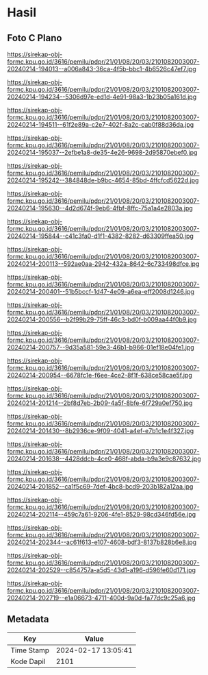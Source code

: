 # Hasil

## Foto C Plano

https://sirekap-obj-formc.kpu.go.id/3616/pemilu/pdpr/21/01/08/20/03/2101082003007-20240214-194013--a006a843-36ca-4f5b-bbc1-4b6526c47ef7.jpg

https://sirekap-obj-formc.kpu.go.id/3616/pemilu/pdpr/21/01/08/20/03/2101082003007-20240214-194234--5306d97e-ed1d-4e91-98a3-1b23b05a161d.jpg

https://sirekap-obj-formc.kpu.go.id/3616/pemilu/pdpr/21/01/08/20/03/2101082003007-20240214-194511--61f2e89a-c2e7-402f-8a2c-cab0f88d36da.jpg

https://sirekap-obj-formc.kpu.go.id/3616/pemilu/pdpr/21/01/08/20/03/2101082003007-20240214-195037--2efbe1a8-de35-4e26-9698-2d95870ebef0.jpg

https://sirekap-obj-formc.kpu.go.id/3616/pemilu/pdpr/21/01/08/20/03/2101082003007-20240214-195242--384848de-b9bc-4654-85bd-4ffcfcd5622d.jpg

https://sirekap-obj-formc.kpu.go.id/3616/pemilu/pdpr/21/01/08/20/03/2101082003007-20240214-195630--4d2d674f-9eb6-4fbf-8ffc-75a1a4e2803a.jpg

https://sirekap-obj-formc.kpu.go.id/3616/pemilu/pdpr/21/01/08/20/03/2101082003007-20240214-195844--c41c3fa0-d1f1-4382-8282-d63309ffea50.jpg

https://sirekap-obj-formc.kpu.go.id/3616/pemilu/pdpr/21/01/08/20/03/2101082003007-20240214-200113--592ae0aa-2942-432a-8642-6c733498dfce.jpg

https://sirekap-obj-formc.kpu.go.id/3616/pemilu/pdpr/21/01/08/20/03/2101082003007-20240214-200401--51b5bccf-1d47-4e09-a6ea-eff2008d1246.jpg

https://sirekap-obj-formc.kpu.go.id/3616/pemilu/pdpr/21/01/08/20/03/2101082003007-20240214-200556--b2f99b29-75ff-46c3-bd0f-b009aa44f0b9.jpg

https://sirekap-obj-formc.kpu.go.id/3616/pemilu/pdpr/21/01/08/20/03/2101082003007-20240214-200757--9d35a581-59e3-46b1-b966-01ef18e04fe1.jpg

https://sirekap-obj-formc.kpu.go.id/3616/pemilu/pdpr/21/01/08/20/03/2101082003007-20240214-200954--6678fc1e-f6ee-4ce2-8f1f-638ce58cae5f.jpg

https://sirekap-obj-formc.kpu.go.id/3616/pemilu/pdpr/21/01/08/20/03/2101082003007-20240214-201214--2bf8d7eb-2b09-4a5f-8bfe-6f729a0ef750.jpg

https://sirekap-obj-formc.kpu.go.id/3616/pemilu/pdpr/21/01/08/20/03/2101082003007-20240214-201430--8b2936ce-9f09-4041-a4ef-e7b1c1e4f327.jpg

https://sirekap-obj-formc.kpu.go.id/3616/pemilu/pdpr/21/01/08/20/03/2101082003007-20240214-201638--4428ddcb-4ce0-468f-abda-b9a3e9c87632.jpg

https://sirekap-obj-formc.kpu.go.id/3616/pemilu/pdpr/21/01/08/20/03/2101082003007-20240214-201852--ca1f5c69-7def-4bc8-bcd9-203b182a12aa.jpg

https://sirekap-obj-formc.kpu.go.id/3616/pemilu/pdpr/21/01/08/20/03/2101082003007-20240214-202114--459c7a61-9206-4fe1-8529-98cd346fd56e.jpg

https://sirekap-obj-formc.kpu.go.id/3616/pemilu/pdpr/21/01/08/20/03/2101082003007-20240214-202344--ac61f613-e107-4608-bdf3-8137b828b6e8.jpg

https://sirekap-obj-formc.kpu.go.id/3616/pemilu/pdpr/21/01/08/20/03/2101082003007-20240214-202529--c854757a-a5d5-43d1-a196-d596fe60d171.jpg

https://sirekap-obj-formc.kpu.go.id/3616/pemilu/pdpr/21/01/08/20/03/2101082003007-20240214-202719--e1a06673-4711-400d-9a0d-fa77dc9c25a6.jpg


## Metadata

| Key        | Value               |
| ---------- | ------------------- |
| Time Stamp | 2024-02-17 13:05:41 |
| Kode Dapil | 2101                |



